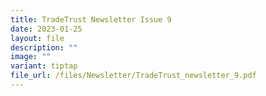 ```yaml
---
title: TradeTrust Newsletter Issue 9
date: 2023-01-25
layout: file
description: ""
image: ""
variant: tiptap
file_url: /files/Newsletter/TradeTrust_newsletter_9.pdf
---
```

